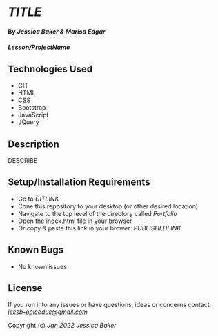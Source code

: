 # _TITLE_

#### By _**Jessica Baker & Marisa Edgar**_ 

#### _Lesson/ProjectName_

## Technologies Used

* GIT
* HTML
* CSS
* Bootstrap
* JavaScript
* JQuery

## Description

DESCRIBE

## Setup/Installation Requirements

* Go to _GITLINK_
* Cone this repository to your desktop (or other desired location)
* Navigate to the top level of the directory called _Portfolio_
* Open the index.html file in your browser
* Or copy & paste this link in your brower: _PUBLISHEDLINK_

## Known Bugs

* No known issues

## License

If you run into any issues or have questions, ideas or concerns contact: _<jessb-epicodus@gmail.com>_

Copyright (c) _Jan 2022_ _Jessica Baker_